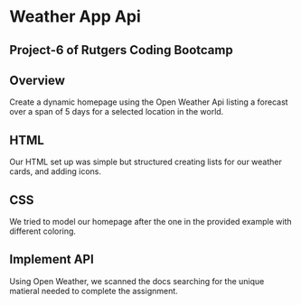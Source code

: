 # Weather App Api

## Project-6 of Rutgers Coding Bootcamp

## Overview
Create a dynamic homepage using the Open Weather Api listing a forecast over a span of 5 days for a selected location in the world.

## HTML
Our HTML set up was simple but structured creating lists for our weather cards, and adding icons.

## CSS
We tried to model our homepage after the one in the provided example with different coloring.

## Implement API
Using Open Weather, we scanned the docs searching for the unique matieral needed to complete the assignment.


